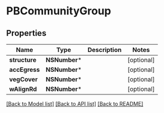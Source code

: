# PBCommunityGroup

## Properties
Name | Type | Description | Notes
------------ | ------------- | ------------- | -------------
**structure** | **NSNumber*** |  | [optional] 
**accEgress** | **NSNumber*** |  | [optional] 
**vegCover** | **NSNumber*** |  | [optional] 
**wAlignRd** | **NSNumber*** |  | [optional] 

[[Back to Model list]](../README.md#documentation-for-models) [[Back to API list]](../README.md#documentation-for-api-endpoints) [[Back to README]](../README.md)


